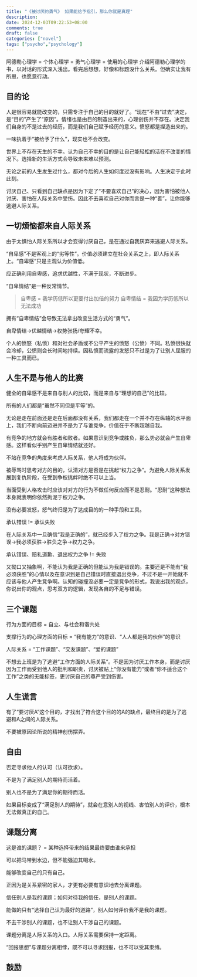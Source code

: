 ```yaml
---
title: "《被讨厌的勇气》 如果能给予指引，那么你就是真理"
description: 
date: 2024-12-03T09:22:53+08:00
comments: true
draft: false
categories: ["novel"]
tags: ["psycho","psychology"]
---
```

阿德勒心理学 = 个体心理学 = 勇气心理学 = 使用的心理学
介绍阿德勒心理学的书，以对话的形式深入浅出。看完后想想，好像和标题没什么关系。但确实让我有所思，也愿意行动。

## 目的论
人是很容易就能改变的，只需专注于自己的目的就好了。“现在”不由“过去”决定，是“目的”产生了“原因”。情绪也是由目的制造出来的，心理创伤并不存在。决定我们自身的不是过去的经历，而是我们自己赋予经历的意义。愤怒都是捏造出来的。

一味执着于“被给予了什么”，现实也不会改变。

世界上不存在天生的不幸。认为自己不幸的目的是让自己能轻松的活在不改变的情况下。选择新的生活方式会导致未来难以预测。

无论之前的人生发生过什么，都对今后的人生如何度过没有影响。人生决定于此时此刻。

讨厌自己、只看到自己缺点是因为下定了“不要喜欢自己”的决心，因为害怕被他人讨厌、害怕在人际关系中受伤。因此不去喜欢自己对你而言是一种“善”，让你能够逃避人际关系。

## 一切烦恼都来自人际关系
由于太惧怕人际关系所以才会变得讨厌自己，是在通过自我厌弃来逃避人际关系。

“自卑感”不是客观上的“劣等性”。价值必须建立在社会关系之上，即人际关系上。“自卑感”只是主观认为价值低。

应正确利用自卑感，追求优越性，不满于现状，不断进步。

“自卑情结”是一种反常情节。
>自卑感 = 我学历低所以更要付出加倍的努力
自卑情结 = 我因为学历低所以无法成功

拥有“自卑情结”会导致无法拿出改变生活方式的“勇气”。

自卑情结->优越情结->权势张扬/夸耀不幸。

个人的愤怒（私愤）和对社会矛盾或不公平产生的愤怒（公愤）不同。私愤很快就会冷却，公愤则会长时间地持续。因私愤而流露的发怒只不过是为了让别人屈服的一种工具而已。

## 人生不是与他人的比赛
健全的自卑感不是来自与别人的比较，而是来自与“理想的自己”的比较。

所有的人们都是“虽然不同但是平等”的。

无论是走在前面还是走在后面都没有关系，我们都走在一个并不存在纵轴的水平面上，我们不断向前迈进并不是为了与谁竞争。价值在于不断超越自我。

有竞争的地方就会有胜者和败者。如果意识到竞争或胜负，那么势必就会产生自卑感。这样看似乎别产生自卑情结就还好。

不站在竞争的角度来考虑人际关系，他人将成为伙伴。

被辱骂时思考对方的目的，认清对方是否是在挑起“权力之争”。为避免人际关系发展到复仇阶段，在受到争权挑衅时绝不可以上当。

当面受到人格攻击时应该对对方的行为不做任何反应而不是忍耐。“忍耐”这种想法本身就表明你依然拘泥于权力之争。

没有必要发怒，怒气终归是为了达成目的的一种手段和工具。

承认错误 != 承认失败

在人际关系中一旦确信“我是正确的”，就已经步入了权力之争。我是正确->对方错误->我必须获胜->胜负之争->权力之争。

承认错误、赔礼道歉、退出权力之争 != 失败

又拗口又抽象啊，不能认为我是正确的但能认为我是错误的。主要还是不能有“我必须获胜”的心情以及在意识到是自己错误时直接退出竞争，不过不是一开始就不应该与他人产生竞争啊。认知的碰撞没必要一定是竞争的形式，我说出我的观点，你说出你的观点，思考双方的逻辑，发现各自的不足与错误。

## 三个课题
行为方面的目标 = 自立、与社会和谐共处

支撑行为的心理方面的目标 = “我有能力”的意识、“人人都是我的伙伴”的意识

人际关系 = “工作课题”、“交友课题”、“爱的课题”

不想去上班是为了逃避“工作方面的人际关系”。不是因为讨厌工作本身，而是讨厌因为工作而受到他人的批判和职责，讨厌被贴上“你没有能力”或者“你不适合这个工作”之类的无能标签，更讨厌自己的尊严受到伤害。

## 人生谎言
有了“要讨厌A”这个目的，才找出了符合这个目的的A的缺点，最终目的是为了逃避和A之间的人际关系。
 
不要被原因论所说的精神创伤摆弄。

## 自由
否定寻求他人的认可（认可欲求）。

不是为了满足别人的期待而活着。

别人也不是为了满足你的期待而活。

如果目标变成了“满足别人的期待”，就会在意别人的视线、害怕别人的评价，根本无法做真正的自己。

## 课题分离
这是谁的课题？ = 某种选择带来的结果最终要由谁来承担

可以把马带到水边，但不能强迫其喝水。

能够改变自己的只有自己。

正因为是关系紧密的家人，才更有必要有意识地去分离课题。

信任别人是我的课题；如何对待我的信任，是别人的课题。

能做的只有“选择自己认为最好的道路”，别人如何评价我不是我的课题。

不去干涉别人的课题，也不让别人干涉自己的课题。

课题分离是人际关系的入口。人际关系需要保持一定距离。

“回报思想”与课题分离相悖，既不可以寻求回报，也不可以受其束缚。

## 鼓励

